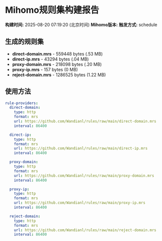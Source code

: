 # Mihomo规则集构建报告

**构建时间:** 2025-08-20 07:19:20 (北京时间)
**Mihomo版本:** 
**触发方式:** schedule

## 生成的规则集

- **direct-domain.mrs** - 559448 bytes (.53 MB)
- **direct-ip.mrs** - 43294 bytes (.04 MB)
- **proxy-domain.mrs** - 218098 bytes (.20 MB)
- **proxy-ip.mrs** - 157 bytes (0 MB)
- **reject-domain.mrs** - 1286525 bytes (1.22 MB)

## 使用方法

```yaml
rule-providers:
  direct-domain:
    type: http
    format: mrs
    url: https://github.com/Wandianl/rules/raw/main/direct-domain.mrs
    interval: 86400

  direct-ip:
    type: http
    format: mrs
    url: https://github.com/Wandianl/rules/raw/main/direct-ip.mrs
    interval: 86400

  proxy-domain:
    type: http
    format: mrs
    url: https://github.com/Wandianl/rules/raw/main/proxy-domain.mrs
    interval: 86400

  proxy-ip:
    type: http
    format: mrs
    url: https://github.com/Wandianl/rules/raw/main/proxy-ip.mrs
    interval: 86400

  reject-domain:
    type: http
    format: mrs
    url: https://github.com/Wandianl/rules/raw/main/reject-domain.mrs
    interval: 86400

```
